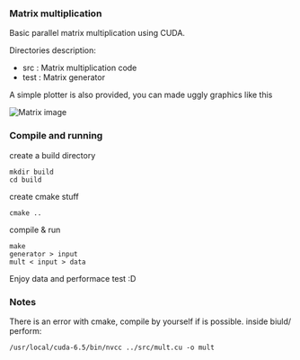 ### Matrix multiplication

Basic parallel matrix multiplication using CUDA.

Directories description:
- src : Matrix multiplication code
- test : Matrix generator

A simple plotter is also provided, you can made uggly graphics like this

![Matrix image](matrix_mult.png)

### Compile and running

create a build directory

    mkdir build
    cd build

create cmake stuff

    cmake ..
    
compile & run

    make
    generator > input
    mult < input > data
    
Enjoy data and performace test :D

### Notes
There is an error with cmake, compile by yourself if is possible.
inside biuld/ perform:

    /usr/local/cuda-6.5/bin/nvcc ../src/mult.cu -o mult
